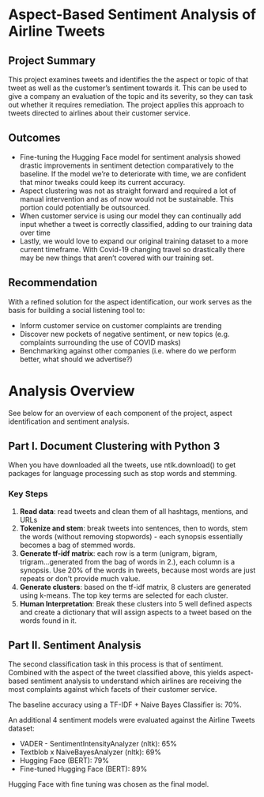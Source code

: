 # Aspect-Based Sentiment Analysis of Airline Tweets

## Project Summary

This project examines tweets and identifies the the aspect or topic of that tweet as well as the customer’s sentiment towards it. This can be used to give a company an evaluation of the topic and its severity, so they can task out whether it requires remediation. The project applies this approach to tweets directed to airlines about their customer service.

## Outcomes

- Fine-tuning the Hugging Face model for sentiment analysis showed drastic improvements in sentiment detection comparatively to the baseline. If the model we’re to deteriorate with time, we are confident that minor tweaks could keep its current accuracy. 
- Aspect clustering was not as straight forward and required a lot of manual intervention and as of now would not be sustainable. This portion could potentially be outsourced.
- When customer service is using our model they can continually add input whether a tweet is correctly classified, adding to our training data over time
- Lastly, we would love to expand our original training dataset to a more current timeframe. With Covid-19 changing travel so drastically there may be new things that aren’t covered with our training set.

## Recommendation

With a refined solution for the aspect identification, our work serves as the basis for building a social listening tool to:
- Inform customer service on customer complaints are trending
- Discover new pockets of negative sentiment, or new topics (e.g. complaints surrounding the use of COVID masks)
- Benchmarking against other companies (i.e. where do we perform better, what should we advertise?)

# Analysis Overview
See below for an overview of each component of the project, aspect identification and sentiment analysis.

## Part I. Document Clustering with Python 3

When you have downloaded all the tweets, use ntlk.download() to get packages for language processing such as stop words and stemming.

### Key Steps
1. **Read data**: read tweets and clean them of all hashtags, mentions, and URLs
2. **Tokenize and stem**: break tweets into sentences, then to words, stem the words (without removing stopwords) - each synopsis essentially becomes a bag of stemmed words.
3. **Generate tf-idf matrix**: each row is a term (unigram, bigram, trigram...generated from the bag of words in 2.), each column is a synopsis. Use 20% of the words in tweets, because most words are just repeats or don't provide much value. 
4. **Generate clusters**: based on the tf-idf matrix, 8 clusters are generated using k-means. The top key terms are selected for each cluster.
5. **Human Interpretation**: Break these clusters into 5 well defined aspects and create a dictionary that will assign aspects to a tweet based on the words found in it.

## Part II. Sentiment Analysis

The second classification task in this process is that of sentiment. Combined with the aspect of the tweet classified above, this yields aspect-based sentiment analysis to understand which airlines are receiving the most complaints against which facets of their customer service.

The baseline accuracy using a TF-IDF + Naive Bayes Classifier is: 70%.

An additional 4 sentiment models were evaluated against the Airline Tweets dataset:

- VADER - SentimentIntensityAnalyzer (nltk): 65%
- Textblob x NaiveBayesAnalyzer (nltk): 69%
- Hugging Face (BERT): 79%
- Fine-tuned Hugging Face (BERT): 89%

Hugging Face with fine tuning was chosen as the final model.

